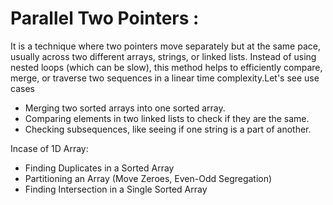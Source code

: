 
# Parallel Two Pointers : 
It is a technique where two pointers move separately but at the same pace, usually across two different arrays, strings, or linked lists. Instead of using nested loops (which can be slow), this method helps to efficiently compare, merge, or traverse two sequences in a linear time complexity.Let's see use cases
* Merging two sorted arrays into one sorted array.
* Comparing elements in two linked lists to check if they are the same.
* Checking subsequences, like seeing if one string is a part of another.

Incase of 1D Array:
* Finding Duplicates in a Sorted Array
* Partitioning an Array (Move Zeroes, Even-Odd Segregation)
* Finding Intersection in a Single Sorted Array



